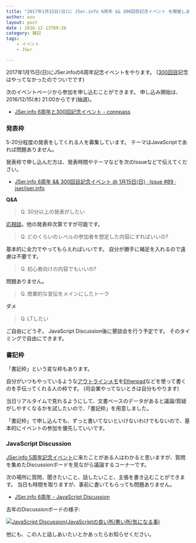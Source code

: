 ```yaml
---
title: "2017年1月15日(日)に JSer.info 6周年 && 300回目記念イベント を開催します"
author: azu
layout: post
date : 2016-12-13T09:26
category: 雑記
tags:
    - イベント
    - JSer

---
```


2017年1月15日(日)にJSer.infoの6周年記念イベントをやります。
([300回目](https://jser.info/2016/10/10/300posts/ "300回目")記念はやってなかったのでついでです)

次のイベントページから参加を申し込むことができます。
申し込み開始は、2016/12/15(木) 21:00からです(抽選)。

- [JSer.info 6周年と300回記念イベント - connpass](https://jser.connpass.com/event/46997/ "JSer.info 6周年と300回記念イベント - connpass")

### 発表枠

5-20分程度の発表をしてくれる人を募集しています。
テーマはJavaScriptであれば問題ありません。

発表枠で申し込んだ方は、発表時間やテーマなどを次のIssueなどで伝えてください。

- [JSer.info 6周年 && 300回目記念イベント @ 1月15日(日) · Issue #89 · jser/jser.info](https://github.com/jser/jser.info/issues/89)

**Q&A**

> Q. 30分以上の発表がしたい

[応相談](https://github.com/jser/jser.info/issues/89)。他の発表枠次第ですが可能です。

> Q. どのくらいのレベルの参加者を想定した内容にすればいいの?

基本的に全力でやってもらえればいいです。
自分が勝手に補足を入れるので遠慮は不要です。

> Q. 初心者向けの内容でもいいの?

問題ありません。

> Q. 商業的な宣伝をメインにしたトーク

ダメ

> Q. LTしたい

ご自由にどうぞ。
JavaScript Discussion後に懇談会を行う予定です。
そのタイミングで自由にできます。

### 書記枠

「書記枠」という変な枠もあります。

自分がいつもやっているような[アウトラインメモ](http://efcl.info/tags/?q=%E3%82%A4%E3%83%99%E3%83%B3%E3%83%88)を[Etherpad](http://etherpad.org/ "Etherpad")などを使って書くのを手伝ってくれる人の枠です。
(司会業やってないときは自分もやります)

当日リアルタイムで見れるようにして、文書ベースのデータがあると議論/質疑がしやすくなるかを試したいので、「書記枠」を用意しました。

「書記枠」で申し込んでも、ずっと書いてないといけないわけでもないので、基本的にイベントの参加を優先していいです。

### JavaScript Discussion

[JSer.info 5周年記念イベント](https://jser.info/2016/01/16/jser-5years/ "JSer.info 5周年記念イベント")に来たことがある人はわかると思いますが、質問を集めたDiscussionボードを見ながら議論するコーナーです。

次の場所に質問、聞きたいこと、話したいこと、主張を書き込むことができます。
当日も時間を取りますが、事前に書いてもらっても問題ありません。

- [JSer.info 6周年 - JavaScript Discussion](https://app.sli.do/event/bkry5ojl/ask "JSer.info 6周年 - JavaScript Discussion")

去年のDiscussionボードの様子:

[![JavaScript Discussion(JavaScriptの良い所/悪い所/気になる事)](https://monosnap.com/file/z2VC0MmCQKox5DjQXlvOpNaYQjVhum.png)](https://app.sli.do/event/0egbwyxz/ask)

他にも、この人と話しあいたいとかあったらお知らせください。
